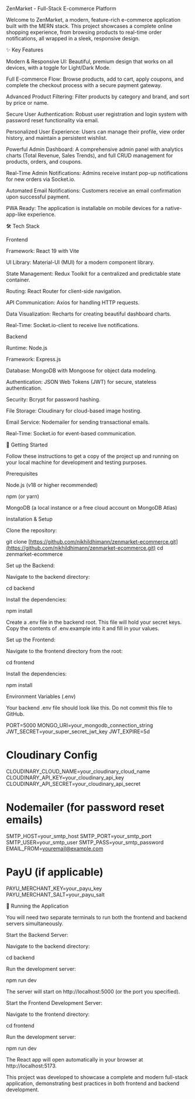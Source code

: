 ZenMarket - Full-Stack E-commerce Platform

Welcome to ZenMarket, a modern, feature-rich e-commerce application built with the MERN stack. This project showcases a complete online shopping experience, from browsing products to real-time order notifications, all wrapped in a sleek, responsive design.

✨ Key Features

Modern & Responsive UI: Beautiful, premium design that works on all devices, with a toggle for Light/Dark Mode.

Full E-commerce Flow: Browse products, add to cart, apply coupons, and complete the checkout process with a secure payment gateway.

Advanced Product Filtering: Filter products by category and brand, and sort by price or name.

Secure User Authentication: Robust user registration and login system with password reset functionality via email.

Personalized User Experience: Users can manage their profile, view order history, and maintain a persistent wishlist.

Powerful Admin Dashboard: A comprehensive admin panel with analytics charts (Total Revenue, Sales Trends), and full CRUD management for products, orders, and coupons.

Real-Time Admin Notifications: Admins receive instant pop-up notifications for new orders via Socket.io.

Automated Email Notifications: Customers receive an email confirmation upon successful payment.

PWA Ready: The application is installable on mobile devices for a native-app-like experience.

🛠️ Tech Stack

Frontend

Framework: React 19 with Vite

UI Library: Material-UI (MUI) for a modern component library.

State Management: Redux Toolkit for a centralized and predictable state container.

Routing: React Router for client-side navigation.

API Communication: Axios for handling HTTP requests.

Data Visualization: Recharts for creating beautiful dashboard charts.

Real-Time: Socket.io-client to receive live notifications.

Backend

Runtime: Node.js

Framework: Express.js

Database: MongoDB with Mongoose for object data modeling.

Authentication: JSON Web Tokens (JWT) for secure, stateless authentication.

Security: Bcrypt for password hashing.

File Storage: Cloudinary for cloud-based image hosting.

Email Service: Nodemailer for sending transactional emails.

Real-Time: Socket.io for event-based communication.

🚀 Getting Started

Follow these instructions to get a copy of the project up and running on your local machine for development and testing purposes.

Prerequisites

Node.js (v18 or higher recommended)

npm (or yarn)

MongoDB (a local instance or a free cloud account on MongoDB Atlas)

Installation & Setup

Clone the repository:

git clone [https://github.com/nikhildhimann/zenmarket-ecommerce.git](https://github.com/nikhildhimann/zenmarket-ecommerce.git)
cd zenmarket-ecommerce


Set up the Backend:

Navigate to the backend directory:

cd backend


Install the dependencies:

npm install


Create a .env file in the backend root. This file will hold your secret keys. Copy the contents of .env.example into it and fill in your values.

Set up the Frontend:

Navigate to the frontend directory from the root:

cd frontend


Install the dependencies:

npm install


Environment Variables (.env)

Your backend .env file should look like this. Do not commit this file to GitHub.

PORT=5000
MONGO_URI=your_mongodb_connection_string
JWT_SECRET=your_super_secret_jwt_key
JWT_EXPIRE=5d

# Cloudinary Config
CLOUDINARY_CLOUD_NAME=your_cloudinary_cloud_name
CLOUDINARY_API_KEY=your_cloudinary_api_key
CLOUDINARY_API_SECRET=your_cloudinary_api_secret

# Nodemailer (for password reset emails)
SMTP_HOST=your_smtp_host
SMTP_PORT=your_smtp_port
SMTP_USER=your_smtp_user
SMTP_PASS=your_smtp_password
EMAIL_FROM=youremail@example.com

# PayU (if applicable)
PAYU_MERCHANT_KEY=your_payu_key
PAYU_MERCHANT_SALT=your_payu_salt


🏃 Running the Application

You will need two separate terminals to run both the frontend and backend servers simultaneously.

Start the Backend Server:

Navigate to the backend directory:

cd backend


Run the development server:

npm run dev


The server will start on http://localhost:5000 (or the port you specified).

Start the Frontend Development Server:

Navigate to the frontend directory:

cd frontend


Run the development server:

npm run dev


The React app will open automatically in your browser at http://localhost:5173.

This project was developed to showcase a complete and modern full-stack application, demonstrating best practices in both frontend and backend development.
